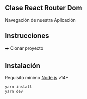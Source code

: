 ## Clase React Router Dom

Navegación de nuestra Aplicación

## Instrucciones

➡️ Clonar proyecto

## Instalación

Requisito minimo [Node.js](https://nodejs.org/) v14+

```sh
yarn install
yarn dev
```
